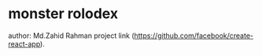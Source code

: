 # monster rolodex
author: Md.Zahid Rahman
project link (https://github.com/facebook/create-react-app).


